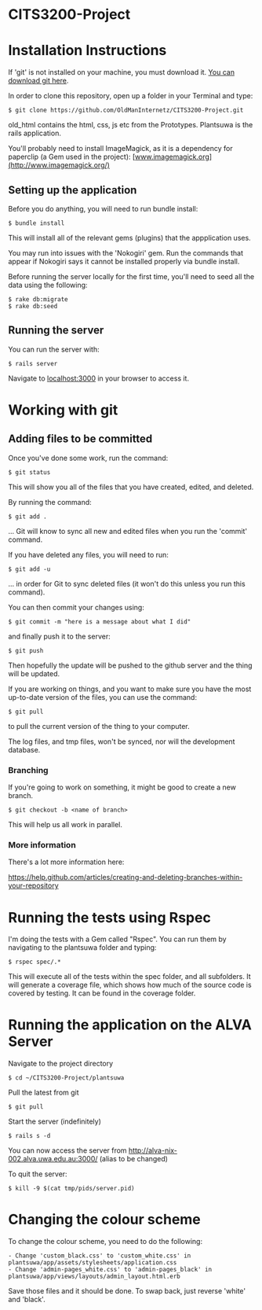 CITS3200-Project
================

# Installation Instructions #

If 'git' is not installed on your machine, you must download it. [You can download git here](http://git-scm.com/downloads).

In order to clone this repository, open up a folder in your Terminal and type:

    $ git clone https://github.com/OldManInternetz/CITS3200-Project.git

old_html contains the html, css, js etc from the Prototypes. Plantsuwa is the rails application.

You'll probably need to install ImageMagick, as it is a dependency for paperclip (a Gem used in the project):
[www.imagemagick.org](http://www.imagemagick.org/)

## Setting up the application ##

Before you do anything, you will need to run bundle install:

    $ bundle install

This will install all of the relevant gems (plugins) that the appplication uses.

You may run into issues with the 'Nokogiri' gem. Run the commands that appear if Nokogiri says it cannot be installed properly via bundle install.

Before running the server locally for the first time, you'll need to seed all the data using the following:

    $ rake db:migrate
    $ rake db:seed

## Running the server ##

You can run the server with:

    $ rails server

Navigate to [localhost:3000](http://localhost:3000) in your browser to access it.


# Working with git #

## Adding files to be committed ##

Once you've done some work, run the command:

    $ git status

This will show you all of the files that you have created, edited, and deleted.

By running the command:

    $ git add .

... Git will know to sync all new and edited files when you run the 'commit' command.

If you have deleted any files, you will need to run:

    $ git add -u

... in order for Git to sync deleted files (it won't do this unless you run this command).

You can then commit your changes using:

    $ git commit -m "here is a message about what I did"

and finally push it to the server:

    $ git push
    
Then hopefully the update will be pushed to the github server and the thing will be updated.

If you are working on things, and you want to make sure you have the most up-to-date version of the files, you can use the command:

    $ git pull
    
to pull the current version of the thing to your computer.

The log files, and tmp files, won't be synced, nor will the development database.

### Branching ###

If you're going to work on something, it might be good to create a new branch.

    $ git checkout -b <name of branch>
    
This will help us all work in parallel.

### More information ###

There's a lot more information here:

https://help.github.com/articles/creating-and-deleting-branches-within-your-repository


# Running the tests using Rspec #

I'm doing the tests with a Gem called "Rspec". You can run them by navigating to the plantsuwa folder and typing: 

    $ rspec spec/.*

This will execute all of the tests within the spec folder, and all subfolders. It will generate a coverage file, which shows how much of the source code is covered by testing. It can be found in the coverage folder.


# Running the application on the ALVA Server #

Navigate to the project directory

    $ cd ~/CITS3200-Project/plantsuwa

Pull the latest from git 

    $ git pull
    
Start the server (indefinitely)

    $ rails s -d
    
You can now access the server from http://alva-nix-002.alva.uwa.edu.au:3000/ (alias to be changed)
    
To quit the server:

    $ kill -9 $(cat tmp/pids/server.pid)


# Changing the colour scheme #

To change the colour scheme, you need to do the following:

    - Change 'custom_black.css' to 'custom_white.css' in plantsuwa/app/assets/stylesheets/application.css
    - Change 'admin-pages_white.css' to 'admin-pages_black' in plantsuwa/app/views/layouts/admin_layout.html.erb

Save those files and it should be done. To swap back, just reverse 'white' and 'black'.
